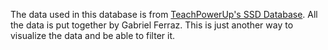 The data used in this database is from [TeachPowerUp's SSD Database](https://www.techpowerup.com/ssd-specs/). All the data is put together by Gabriel Ferraz. This is just another way to visualize the data and be able to filter it.